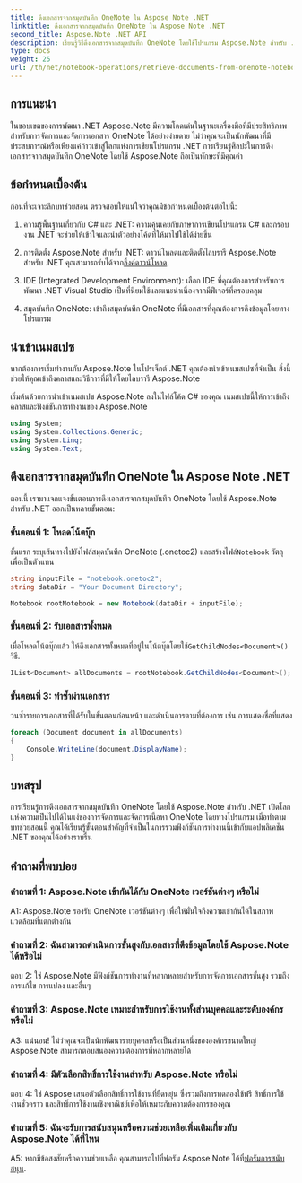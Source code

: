 ```yaml
---
title: ดึงเอกสารจากสมุดบันทึก OneNote ใน Aspose Note .NET
linktitle: ดึงเอกสารจากสมุดบันทึก OneNote ใน Aspose Note .NET
second_title: Aspose.Note .NET API
description: เรียนรู้วิธีดึงเอกสารจากสมุดบันทึก OneNote โดยใช้โปรแกรม Aspose.Note สำหรับ .NET ซึ่งช่วยเพิ่มศักยภาพในการบูรณาการและการจัดการที่ราบรื่น
type: docs
weight: 25
url: /th/net/notebook-operations/retrieve-documents-from-onenote-notebook/
---
```

## การแนะนำ

ในขอบเขตของการพัฒนา .NET Aspose.Note มีความโดดเด่นในฐานะเครื่องมือที่มีประสิทธิภาพสำหรับการจัดการและจัดการเอกสาร OneNote ได้อย่างง่ายดาย ไม่ว่าคุณจะเป็นนักพัฒนาที่มีประสบการณ์หรือเพียงแค่ก้าวเข้าสู่โลกแห่งการเขียนโปรแกรม .NET การเรียนรู้ศิลปะในการดึงเอกสารจากสมุดบันทึก OneNote โดยใช้ Aspose.Note ถือเป็นทักษะที่มีคุณค่า

## ข้อกำหนดเบื้องต้น

ก่อนที่จะเจาะลึกบทช่วยสอน ตรวจสอบให้แน่ใจว่าคุณมีข้อกำหนดเบื้องต้นต่อไปนี้:

1. ความรู้พื้นฐานเกี่ยวกับ C# และ .NET: ความคุ้นเคยกับภาษาการเขียนโปรแกรม C# และกรอบงาน .NET จะช่วยให้เข้าใจและนำตัวอย่างโค้ดที่ให้มาไปใช้ได้ง่ายขึ้น

2.  การติดตั้ง Aspose.Note สำหรับ .NET: ดาวน์โหลดและติดตั้งไลบรารี Aspose.Note สำหรับ .NET คุณสามารถรับได้จาก[ลิ้งค์ดาวน์โหลด](https://releases.aspose.com/note/net/).

3. IDE (Integrated Development Environment): เลือก IDE ที่คุณต้องการสำหรับการพัฒนา .NET Visual Studio เป็นที่นิยมใช้และแนะนำเนื่องจากมีฟีเจอร์ที่ครอบคลุม

4. สมุดบันทึก OneNote: เข้าถึงสมุดบันทึก OneNote ที่มีเอกสารที่คุณต้องการดึงข้อมูลโดยทางโปรแกรม

## นำเข้าเนมสเปซ

หากต้องการเริ่มทำงานกับ Aspose.Note ในโปรเจ็กต์ .NET คุณต้องนำเข้าเนมสเปซที่จำเป็น สิ่งนี้ช่วยให้คุณเข้าถึงคลาสและวิธีการที่มีให้โดยไลบรารี Aspose.Note

เริ่มต้นด้วยการนำเข้าเนมสเปซ Aspose.Note ลงในไฟล์โค้ด C# ของคุณ เนมสเปซนี้ให้การเข้าถึงคลาสและฟังก์ชันการทำงานของ Aspose.Note

```csharp
using System;
using System.Collections.Generic;
using System.Linq;
using System.Text;
```

## ดึงเอกสารจากสมุดบันทึก OneNote ใน Aspose Note .NET

ตอนนี้ เรามาแจกแจงขั้นตอนการดึงเอกสารจากสมุดบันทึก OneNote โดยใช้ Aspose.Note สำหรับ .NET ออกเป็นหลายขั้นตอน:

### ขั้นตอนที่ 1: โหลดโน้ตบุ๊ก

 ขั้นแรก ระบุเส้นทางไปยังไฟล์สมุดบันทึก OneNote (.onetoc2) และสร้างไฟล์`Notebook` วัตถุเพื่อเป็นตัวแทน

```csharp
string inputFile = "notebook.onetoc2";
string dataDir = "Your Document Directory";

Notebook rootNotebook = new Notebook(dataDir + inputFile);
```

### ขั้นตอนที่ 2: รับเอกสารทั้งหมด

 เมื่อโหลดโน้ตบุ๊กแล้ว ให้ดึงเอกสารทั้งหมดที่อยู่ในโน้ตบุ๊กโดยใช้`GetChildNodes<Document>()` วิธี.

```csharp
IList<Document> allDocuments = rootNotebook.GetChildNodes<Document>();
```

### ขั้นตอนที่ 3: ทำซ้ำผ่านเอกสาร

วนซ้ำรายการเอกสารที่ได้รับในขั้นตอนก่อนหน้า และดำเนินการตามที่ต้องการ เช่น การแสดงชื่อที่แสดง

```csharp
foreach (Document document in allDocuments) 
{
    Console.WriteLine(document.DisplayName);
}
```

## บทสรุป

การเรียนรู้การดึงเอกสารจากสมุดบันทึก OneNote โดยใช้ Aspose.Note สำหรับ .NET เปิดโลกแห่งความเป็นไปได้ในแง่ของการจัดการและจัดการเนื้อหา OneNote โดยทางโปรแกรม เมื่อทำตามบทช่วยสอนนี้ คุณได้เรียนรู้ขั้นตอนสำคัญที่จำเป็นในการรวมฟังก์ชันการทำงานนี้เข้ากับแอปพลิเคชัน .NET ของคุณได้อย่างราบรื่น

## คำถามที่พบบ่อย

### คำถามที่ 1: Aspose.Note เข้ากันได้กับ OneNote เวอร์ชันต่างๆ หรือไม่

A1: Aspose.Note รองรับ OneNote เวอร์ชันต่างๆ เพื่อให้มั่นใจถึงความเข้ากันได้ในสภาพแวดล้อมที่แตกต่างกัน

### คำถามที่ 2: ฉันสามารถดำเนินการขั้นสูงกับเอกสารที่ดึงข้อมูลโดยใช้ Aspose.Note ได้หรือไม่

ตอบ 2: ใช่ Aspose.Note มีฟังก์ชันการทำงานที่หลากหลายสำหรับการจัดการเอกสารขั้นสูง รวมถึงการแก้ไข การแปลง และอื่นๆ

### คำถามที่ 3: Aspose.Note เหมาะสำหรับการใช้งานทั้งส่วนบุคคลและระดับองค์กรหรือไม่

A3: แน่นอน! ไม่ว่าคุณจะเป็นนักพัฒนารายบุคคลหรือเป็นส่วนหนึ่งขององค์กรขนาดใหญ่ Aspose.Note สามารถตอบสนองความต้องการที่หลากหลายได้

### คำถามที่ 4: มีตัวเลือกสิทธิ์การใช้งานสำหรับ Aspose.Note หรือไม่

ตอบ 4: ใช่ Aspose เสนอตัวเลือกสิทธิ์การใช้งานที่ยืดหยุ่น ซึ่งรวมถึงการทดลองใช้ฟรี สิทธิ์การใช้งานชั่วคราว และสิทธิ์การใช้งานเชิงพาณิชย์เพื่อให้เหมาะกับความต้องการของคุณ

### คำถามที่ 5: ฉันจะรับการสนับสนุนหรือความช่วยเหลือเพิ่มเติมเกี่ยวกับ Aspose.Note ได้ที่ไหน

 A5: หากมีข้อสงสัยหรือความช่วยเหลือ คุณสามารถไปที่ฟอรัม Aspose.Note ได้ที่[ฟอรั่มการสนับสนุน](https://forum.aspose.com/c/note/28).
